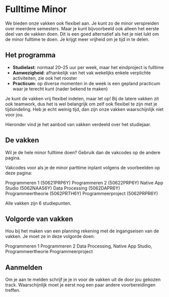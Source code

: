 # Fulltime Minor

We bieden onze vakken ook flexibel aan. Je kunt zo de minor verspreiden over meerdere semesters. Maar je kunt bijvoorbeeld ook alleen het eerste deel van de vakken doen. Dit is een goed alternatief als het je niet lukt om de minor fulltime te doen. Je krijgt meer vrijheid om je tijd in te delen.

## Het programma

- **Studielast**: normaal 20–25 uur per week, maar het eindproject is fulltime
- **Aanwezigheid**: afhankelijk van het vak wekelijks enkele verplichte activiteiten, zie ook het rooster
- **Practicum**: op diverse momenten in de week is een gepland practicum waar je terecht kunt (nader bekend te maken)

Je kunt de vakken vrij flexibel indelen, maar let op! Bij de latere vakken zit ook teamwork, dus het is wel belangrijk om zelf ook flexibel te zijn met je tijdsindeling. Heb je echt weinig tijd, dan zijn onze vakken waarschijnlijk niet voor jou.

Hieronder vind je het aanbod van vakken verdeeld over het studiejaar.


## De vakken

Wil je de hele minor fulltime doen? Gebruik dan de vakcodes op de andere pagina.

Vakcodes voor als je de minor parttime inplant volgens de voorbeelden op deze pagina:

Programmeren 1 (50621PRP6Y)
Programmeren 2 (50622PRP6Y)
Native App Studio (5062NAAS6Y)
Data Processing (5062DAPR6Y)
Programmeertheorie (5062PRTH6Y)
Programmeerproject (5062PRPR6Y)

Alle vakken zijn 6 studiepunten.

## Volgorde van vakken

Hou bij het maken van een planning rekening met de ingangseisen van de vakken. Je moet ze in deze volgorde doen:

Programmeren 1
Programmeren 2
Data Processing, Native App Studio, Programmeertheorie
Programmeerproject


## Aanmelden

Om je aan te melden schrijf je je in voor de vakken uit de door jou gekozen track. Waarschijnlijk moet je eerst nog een paar andere voorbereidingen treffen.

